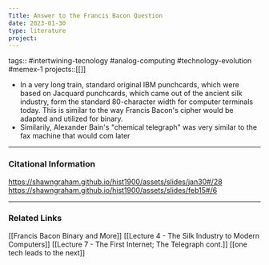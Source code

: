 ```yaml
---
Title: Answer to the Francis Bacon Question
date: 2023-01-30
type: literature
project:
---
```

tags:: #intertwining-tecnology #analog-computing #technology-evolution #memex-1 
projects::[[]]

- In a very long train, standard original IBM punchcards, which were based on Jacquard punchcards, which came out of the ancient silk industry, form the standard 80-character width for computer terminals today. This is similar to the way Francis Bacon's cipher would be adapted and utilized for binary.
- Similarily, Alexander Bain's "chemical telegraph" was very similar to the fax machine that would com later

---
### Citational Information

https://shawngraham.github.io/hist1900/assets/slides/jan30#/28
https://shawngraham.github.io/hist1900/assets/slides/feb15#/6

---

### Related Links

[[Francis Bacon Binary and More]]
[[Lecture 4 - The Silk Industry to Modern Computers]]
[[Lecture 7 - The First Internet; The Telegraph cont.]]
[[one tech leads to the next]]